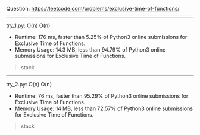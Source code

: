 Question: https://leetcode.com/problems/exclusive-time-of-functions/

---

try_1.py: O(n) O(n)

* Runtime: 176 ms, faster than 5.25% of Python3 online submissions for Exclusive Time of Functions.
* Memory Usage: 14.3 MB, less than 94.79% of Python3 online submissions for Exclusive Time of Functions.

> stack

---

try_2.py: O(n) O(n)

* Runtime: 76 ms, faster than 95.29% of Python3 online submissions for Exclusive Time of Functions.
* Memory Usage: 14 MB, less than 72.57% of Python3 online submissions for Exclusive Time of Functions.

> stack
